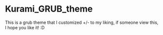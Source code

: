 # Kurami_GRUB_theme
This is a grub theme that I customized +/- to my liking, if someone view this, I hope you like it! :D
